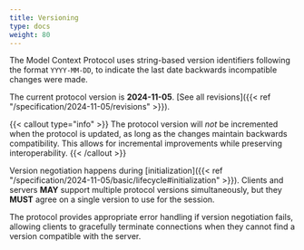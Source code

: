 ```yaml
---
title: Versioning
type: docs
weight: 80
---
```


The Model Context Protocol uses string-based version identifiers following the format
`YYYY-MM-DD`, to indicate the last date backwards incompatible changes were made.

The current protocol version is **2024-11-05**. [See all
revisions]({{< ref "/specification/2024-11-05/revisions" >}}).

{{< callout type="info" >}} The protocol version will _not_ be incremented when the
protocol is updated, as long as the changes maintain backwards compatibility. This allows
for incremental improvements while preserving interoperability. {{< /callout >}}

Version negotiation happens during
[initialization]({{< ref "/specification/2024-11-05/basic/lifecycle#initialization" >}}).
Clients and servers **MAY** support multiple protocol versions simultaneously, but they
**MUST** agree on a single version to use for the session.

The protocol provides appropriate error handling if version negotiation fails, allowing
clients to gracefully terminate connections when they cannot find a version compatible
with the server.
